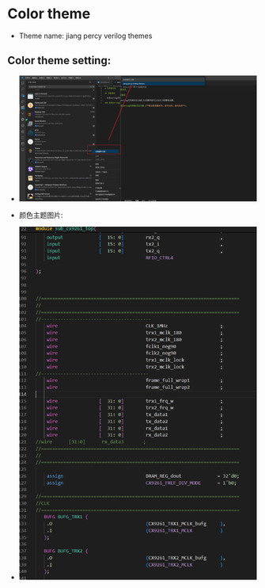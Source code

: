 

# Color theme

- Theme name: jiang percy verilog themes

## Color theme setting:
- ![](../../vivado/thems/Snipaste_2024-04-13_22-59-12.png)

- 颜色主题图片:
- ![](../../vivado/thems/Snipaste_2024-04-13_23-03-30.png)